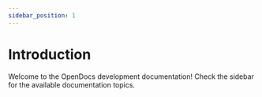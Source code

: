 ```yaml
---
sidebar_position: 1
---
```


# Introduction

Welcome to the OpenDocs development documentation!
Check the sidebar for the available documentation topics.
